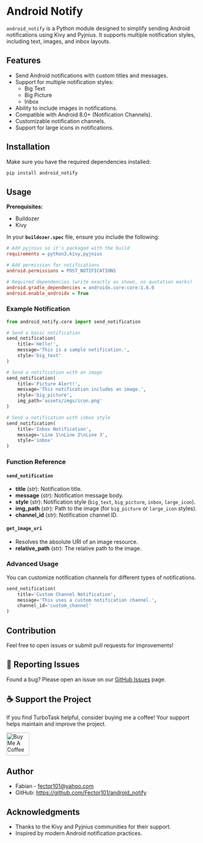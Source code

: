 # Android Notify

`android_notify` is a Python module designed to simplify sending Android notifications using Kivy and Pyjnius. It supports multiple notification styles, including text, images, and inbox layouts.

## Features

- Send Android notifications with custom titles and messages.
- Support for multiple notification styles:
  - Big Text
  - Big Picture
  - Inbox
- Ability to include images in notifications.
- Compatible with Android 8.0+ (Notification Channels).
- Customizable notification channels.
- Support for large icons in notifications.

## Installation

Make sure you have the required dependencies installed:

```bash
pip install android_notify
```

## Usage

**Prerequisites:**  

- Buildozer  
- Kivy

In your **`buildozer.spec`** file, ensure you include the following:

```ini
# Add pyjnius so it's packaged with the build
requirements = python3,kivy,pyjnius

# Add permission for notifications
android.permissions = POST_NOTIFICATIONS

# Required dependencies (write exactly as shown, no quotation marks)
android.gradle_dependencies = androidx.core:core:1.6.0
android.enable_androidx = True
```

### Example Notification

```python
from android_notify.core import send_notification

# Send a basic notification
send_notification(
    title='Hello!',
    message='This is a sample notification.',
    style='big_text'
)

# Send a notification with an image
send_notification(
    title='Picture Alert!',
    message='This notification includes an image.',
    style='big_picture',
    img_path='assets/imgs/icon.png'
)

# Send a notification with inbox style
send_notification(
    title='Inbox Notification',
    message='Line 1\nLine 2\nLine 3',
    style='inbox'
)
```

### Function Reference

#### `send_notification`

- **title** (*str*): Notification title.
- **message** (*str*): Notification message body.
- **style** (*str*): Notification style (`big_text`, `big_picture`, `inbox`, `large_icon`).
- **img_path** (*str*): Path to the image (for `big_picture` or `large_icon` styles).
- **channel_id** (*str*): Notification channel ID.

#### `get_image_uri`

- Resolves the absolute URI of an image resource.
- **relative_path** (*str*): The relative path to the image.

### Advanced Usage

You can customize notification channels for different types of notifications.

```python
send_notification(
    title='Custom Channel Notification',
    message='This uses a custom notification channel.',
    channel_id='custom_channel'
)
```

## Contribution

Feel free to open issues or submit pull requests for improvements!

## 🐛 Reporting Issues

Found a bug? Please open an issue on our [GitHub Issues](https://github.com/Fector101/android_notify/issues) page.

## ☕ Support the Project

If you find TurboTask helpful, consider buying me a coffee! Your support helps maintain and improve the project.

<a href="https://www.buymeacoffee.com/fector101" target="_blank">
  <img src="https://cdn.buymeacoffee.com/buttons/v2/default-yellow.png" alt="Buy Me A Coffee" height="60">
</a>

## Author

- Fabian - <fector101@yahoo.com>
- GitHub: <https://github.com/Fector101/android_notify>

## Acknowledgments

- Thanks to the Kivy and Pyjnius communities for their support.
- Inspired by modern Android notification practices.
